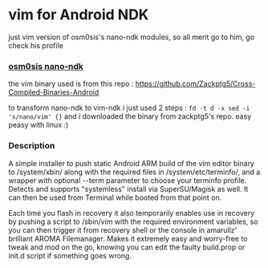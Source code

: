 # vim for Android NDK
just vim version of osm0sis's nano-ndk modules, so all merit go to him, go check his profile
### [osm0sis nano-ndk](https://github.com/Magisk-Modules-Repo/nano-ndk)
the vim binary used is from this repo : https://github.com/Zackptg5/Cross-Compiled-Binaries-Android 

to transform nano-ndk to vim-ndk i just used 2 steps :
`fd -t d -x sed -i 's/nano/vim' {}`
and i downloaded the binary from zackptg5's repo.
easy peasy with linux :)

### Description
A simple installer to push static Android ARM build of the vim editor binary to /system/xbin/ along with the required files in /system/etc/terminfo/, and a wrapper with optional --term parameter to choose your terminfo profile. Detects and supports "systemless" install via SuperSU/Magisk as well. It can then be used from Terminal while booted from that point on.

Each time you flash in recovery it also temporarily enables use in recovery by pushing a script to /sbin/vim with the required environment variables, so you can then trigger it from recovery shell or the console in amarullz' brilliant AROMA Filemanager. Makes it extremely easy and worry-free to tweak and mod on the go, knowing you can edit the faulty build.prop or init.d script if something goes wrong.
